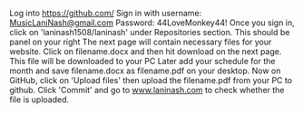 Log into https://github.com/
Sign in with username: MusicLaniNash@gmail.com
             Password: 44LoveMonkey44!
Once you sign in, click on 'laninash1508/laninash' under Repositories section. This should be panel on your right
The next page will contain necessary files for your website. Click on filename.docx and then hit download on the next page.
This file will be downloaded to your PC
Later add your schedule for the month and save filename.docx as filename.pdf on your desktop.
Now on GitHub, click on 'Upload files' then upload the filename.pdf from your PC to github.
Click 'Commit' and go to www.laninash.com to check whether the file is uploaded.
